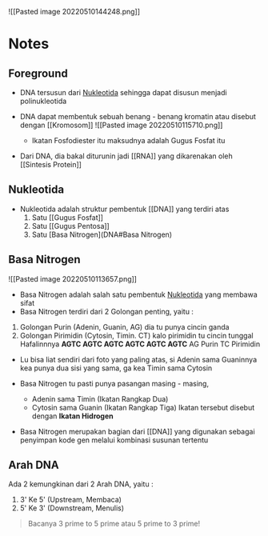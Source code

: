 ![[Pasted image 20220510144248.png]]

# Notes
## Foreground
- DNA tersusun dari [Nukleotida](DNA#Nukleotida) sehingga dapat disusun menjadi polinukleotida
- DNA dapat membentuk sebuah benang - benang kromatin atau disebut dengan [[Kromosom]]
 ![[Pasted image 20220510115710.png]]
	- Ikatan Fosfodiester itu maksudnya adalah Gugus Fosfat itu

- Dari DNA, dia bakal diturunin jadi [[RNA]] yang dikarenakan oleh [[Sintesis Protein]]

## Nukleotida
- Nukleotida adalah struktur pembentuk [[DNA]] yang terdiri atas
	1. Satu [[Gugus Fosfat]]
	2. Satu [[Gugus Pentosa]]
	3. Satu [Basa Nitrogen](DNA#Basa Nitrogen)

## Basa Nitrogen

![[Pasted image 20220510113657.png]]

- Basa Nitrogen adalah salah satu pembentuk [Nukleotida](DNA#Nukleotida) yang membawa sifat 
- Basa Nitrogen terdiri dari 2 Golongan penting, yaitu :
1. Golongan Purin (Adenin, Guanin, AG) dia tu punya cincin ganda
2. Golongan Pirimidin (Cytosin, Timin. CT) kalo pirimidin tu cincin tunggal
Hafalinnnya **AGTC AGTC AGTC AGTC AGTC AGTC** AG Purin TC Pirimidin

- Lu bisa liat sendiri dari foto yang paling atas, si Adenin sama Guaninnya kea punya dua sisi yang sama, ga kea Timin sama Cytosin

- Basa Nitrogen tu pasti punya pasangan masing - masing, 
	- Adenin sama Timin (Ikatan Rangkap Dua)
	- Cytosin sama Guanin (Ikatan Rangkap Tiga)
	Ikatan tersebut disebut dengan **Ikatan Hidrogen**

- Basa Nitrogen merupakan bagian dari [[DNA]] yang digunakan sebagai penyimpan kode gen melalui kombinasi susunan tertentu

## Arah DNA
Ada 2 kemungkinan dari 2 Arah DNA, yaitu :
1. 3' Ke 5' (Upstream, Membaca)
2. 5' Ke 3'  (Downstream, Menulis)

> Bacanya 3 prime to 5 prime atau 5 prime to 3 prime!

